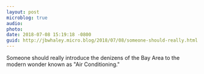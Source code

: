 ```yaml
---
layout: post
microblog: true
audio: 
photo: 
date: 2018-07-08 15:19:18 -0800
guid: http://jbwhaley.micro.blog/2018/07/08/someone-should-really.html
---
```

Someone should really introduce the denizens of the Bay Area to the modern wonder known as "Air Conditioning."

